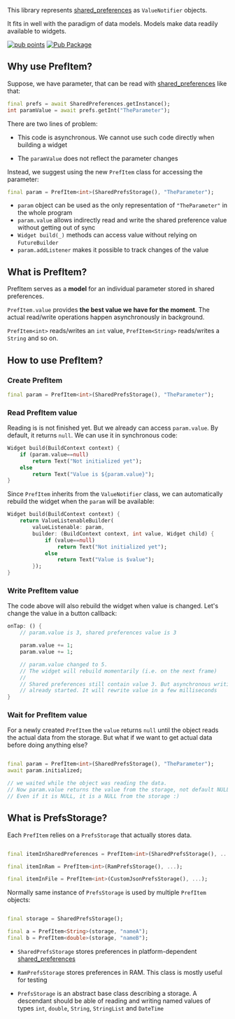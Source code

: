 This library represents [shared_preferences](https://pub.dev/packages/shared_preferences) as `ValueNotifier` objects.

It fits in well with the paradigm of data models. Models make data readily available to widgets.

[![pub points](https://badges.bar/prefnotifiers/pub%20points)](https://pub.dev/packages/prefnotifiers/score) [![Pub Package](https://img.shields.io/pub/v/prefnotifiers.svg)](https://pub.dev/packages/prefnotifiers)

## Why use PrefItem?

Suppose, we have parameter, that can be read with [shared_preferences](https://pub.dev/packages/shared_preferences) like that:

```dart
final prefs = await SharedPreferences.getInstance();
int paramValue = await prefs.getInt("TheParameter");
```

There are two lines of problem:

- This code is asynchronous. We cannot use such code directly when building a widget

- The `paramValue` does not reflect the parameter changes

Instead, we suggest using the new `PrefItem` class for accessing the parameter:

```dart
final param = PrefItem<int>(SharedPrefsStorage(), "TheParameter");
```

- `param` object can be used as the only representation of `"TheParameter"` in the whole program
- `param.value` allows indirectly read and write the shared preference value without getting out of sync
- `Widget build(_)` methods can access value without relying on `FutureBuilder`
- `param.addListener` makes it possible to track changes of the value

## What is PrefItem?

PrefItem serves as a **model** for an individual parameter stored in shared preferences.

`PrefItem.value` provides **the best value we have for the moment**. The actual read/write operations happen asynchronously in background.

`PrefItem<int>` reads/writes an `int` value, `PrefItem<String>` reads/writes a `String` and so on.

## How to use PrefItem?

### Create PrefItem

```dart
final param = PrefItem<int>(SharedPrefsStorage(), "TheParameter");
```

### Read PrefItem value

Reading is is not finished yet. But we already can access `param.value`. By default, it returns `null`.
We can use it in synchronous code:

```dart
Widget build(BuildContext context) {
    if (param.value==null)
        return Text("Not initialized yet");
    else
        return Text("Value is ${param.value}");
}
```

Since `PrefItem` inherits from the `ValueNotifier` class, we can automatically rebuild the widget when the `param` will be available:

```dart
Widget build(BuildContext context) {
    return ValueListenableBuilder(
        valueListenable: param,
        builder: (BuildContext context, int value, Widget child) {
            if (value==null)
                return Text("Not initialized yet");
            else
                return Text("Value is $value");
        });
}
```

### Write PrefItem value

The code above will also rebuild the widget when value is changed. Let's change the value in a button callback:

```dart
onTap: () {
    // param.value is 3, shared preferences value is 3

    param.value += 1;
    param.value += 1;

    // param.value changed to 5.
    // The widget will rebuild momentarily (i.e. on the next frame)
    //
    // Shared preferences still contain value 3. But asynchronous writing
    // already started. It will rewrite value in a few milliseconds
}
```

### Wait for PrefItem value

For a newly created `PrefItem` the `value` returns `null` until the object reads the actual data from the storage.
But what if we want to get actual data before doing anything else?

```dart

final param = PrefItem<int>(SharedPrefsStorage(), "TheParameter");
await param.initialized;

// we waited while the object was reading the data.
// Now param.value returns the value from the storage, not default NULL.
// Even if it is NULL, it is a NULL from the storage :)

```

## What is PrefsStorage?

Each `PrefItem` relies on a `PrefsStorage` that actually stores data.

```dart

final itemInSharedPreferences = PrefItem<int>(SharedPrefsStorage(), ...);

final itemInRam = PrefItem<int>(RamPrefsStorage(), ...);

final itemInFile = PrefItem<int>(CustomJsonPrefsStorage(), ...);

```

Normally same instance of `PrefsStorage` is used by multiple `PrefItem` objects:

```dart

final storage = SharedPrefsStorage();

final a = PrefItem<String>(storage, "nameA");
final b = PrefItem<double>(storage, "nameB");

```

- `SharedPrefsStorage` stores preferences in platform-dependent [shared_preferences](https://pub.dev/packages/shared_preferences)

- `RamPrefsStorage` stores preferences in RAM. This class is mostly useful for testing

- `PrefsStorage` is an abstract base class describing a storage. A descendant should be able of reading and writing
named values of types `int`, `double`, `String`, `StringList` and `DateTime`




